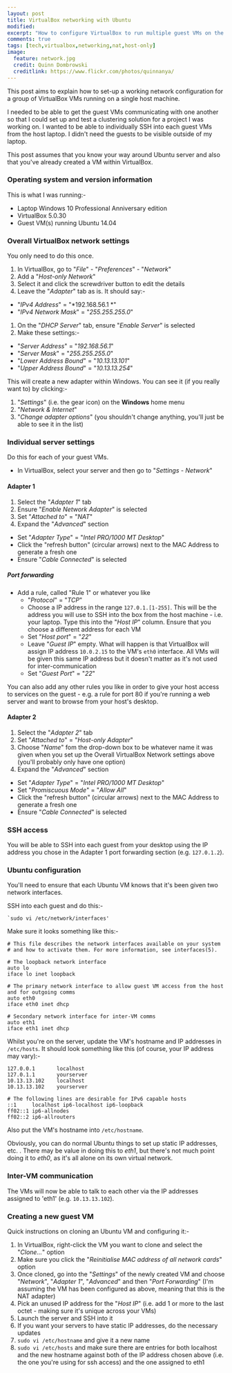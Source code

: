 ```yaml
---
layout: post
title: VirtualBox networking with Ubuntu
modified:
excerpt: "How to configure VirtualBox to run multiple guest VMs on the same network"
comments: true
tags: [tech,virtualbox,networking,nat,host-only]
image:
  feature: network.jpg
  credit: Quinn Dombrowski
  creditlink: https://www.flickr.com/photos/quinnanya/
---
```


This post aims to explain how to set-up a working network configuration for a group of VirtualBox VMs running on a single host machine.

I needed to be able to get the guest VMs communicating with one another so that I could set up and test a clustering solution for a project I was working on.  I wanted to be able to individually SSH into each guest VMs from the host laptop.  I didn't need the guests to be visible outside of my laptop.

This post assumes that you know your way around Ubuntu server and also that you've already created a VM within VirtualBox.


### Operating system and version information

This is what I was running:-

- Laptop Windows 10 Professional Anniversary edition
- VirtualBox 5.0.30
- Guest VM(s) running Ubuntu 14.04



### Overall VirtualBox network settings

You only need to do this once.

1. In VirtualBox, go to "*File*" - "*Preferences*" - "*Network*"
1. Add a "*Host-only Network*"
1. Select it and click the screwdriver button to edit the details
1. Leave the "*Adapter*" tab as is.  It should say:-
  - "*IPv4 Address*" = "*192.168.56.1 *"
  - "*IPv4 Network Mask*" = "*255.255.255.0*"
1. On the "*DHCP Server*" tab, ensure "*Enable Server*" is selected
1. Make these settings:-
  - "*Server Address*" = "*192.168.56.1*"
  - "*Server Mask*" = "*255.255.255.0*"
  - "*Lower Address Bound*" = "*10.13.13.101*"
  - "*Upper Address Bound*" = "*10.13.13.254*"
  
This will create a new adapter within Windows.  You can see it (if you really want to) by clicking:-

1. "*Settings*" (i.e. the gear icon) on the **Windows** home menu
1. "*Network & Internet*"
1. "*Change adapter options*" (you shouldn't change anything, you'll just be able to see it in the list)


### Individual server settings  

Do this for each of your guest VMs.

- In VirtualBox, select your server and then go to "*Settings - Network*"

#### Adapter 1

1. Select the "*Adapter 1*" tab
1. Ensure "*Enable Network Adapter*" is selected
1. Set "*Attached to*" = "*NAT*"
1. Expand the "*Advanced*" section
  - Set "*Adapter Type*" = "*Intel PRO/1000 MT Desktop*"
  - Click the "refresh button" (circular arrows) next to the MAC Address to generate a fresh one
  - Ensure "*Cable Connected*" is selected

##### Port forwarding

- Add a rule, called "Rule 1" or whatever you like
  - "*Protocol*" = "*TCP*"
  - Choose a IP address in the range `127.0.1.[1-255]`.  This will be the address you will use to SSH into the box from the host machine - i.e. your laptop.  Type this into the "*Host IP*" column.  Ensure that you choose a different address for each VM
  - Set "*Host port*" = "*22*"
  - Leave "*Guest IP*" empty.  What will happen is that VirtualBox will assign IP address `10.0.2.15` to the VM's `eth0` interface.  All VMs will be given this same IP address but it doesn't matter as it's not used for inter-communication
  - Set "*Guest Port*" = "*22*"

You can also add any other rules you like in order to give your host access to services on the guest - e.g. a rule for port 80 if you're running a web server and want to browse from your host's desktop.


#### Adapter 2

1. Select the "*Adapter 2*" tab
1. Set "*Attached to*" = "*Host-only Adapter*"
1. Choose "*Name*" fom the drop-down box to be whatever name it was given when you set up the Overall VirtualBox Network settings above (you'll probably only have one option)
1. Expand the "*Advanced*" section
  - Set "*Adapter Type*" = "*Intel PRO/1000 MT Desktop*"
  - Set "*Promiscuous Mode*" = "*Allow All*"
  - Click the "refresh button" (circular arrows) next to the MAC Address to generate a fresh one
  - Ensure "*Cable Connected*" is selected


### SSH access

You will be able to SSH into each guest from your desktop using the IP address you chose in the Adapter 1 port forwarding section (e.g. `127.0.1.2`).


### Ubuntu configuration

You'll need to ensure that each Ubuntu VM knows that it's been given two network interfaces.

SSH into each guest and do this:-

    `sudo vi /etc/network/interfaces'

Make sure it looks something like this:-

    # This file describes the network interfaces available on your system
    # and how to activate them. For more information, see interfaces(5).
    
    # The loopback network interface
    auto lo
    iface lo inet loopback
    
    # The primary network interface to allow guest VM access from the host and for outgoing comms
    auto eth0
    iface eth0 inet dhcp
    
    # Secondary network interface for inter-VM comms
    auto eth1
    iface eth1 inet dhcp

Whilst you're on the server, update the VM's hostname and IP addresses in `/etc/hosts`.  It should look something like this (of course, your IP address may vary):-

    127.0.0.1       localhost
    127.0.1.1       yourserver
    10.13.13.102    localhost
    10.13.13.102    yourserver

    # The following lines are desirable for IPv6 capable hosts
    ::1     localhost ip6-localhost ip6-loopback
    ff02::1 ip6-allnodes
    ff02::2 ip6-allrouters

Also put the VM's hostname into `/etc/hostname`.

Obviously, you can do normal Ubuntu things to set up static IP addresses, etc.  .  There may be value in doing this to *eth1*, but there's not much point doing it to *eth0*, as it's all alone on its own virtual network.


### Inter-VM communication

The VMs will now be able to talk to each other via the IP addresses assigned to 'eth1' (e.g. `10.13.13.102`).


### Creating a new guest VM

Quick instructions on cloning an Ubuntu VM and configuring it:-

1. In VirtualBox, right-click the VM you want to clone and select the "*Clone...*" option
1. Make sure you click the "*Reinitialise MAC address of all network cards*" option
1. Once cloned, go into the "*Settings*" of the newly created VM and choose "*Network*", "*Adapter 1*", "*Advanced*" and then "*Port Forwarding*" (I'm assuming the VM has been configured as above, meaning that this is the NAT adapter)
1. Pick an unused IP address for the "*Host IP*" (i.e. add 1 or more to the last octet - making sure it's unique across your VMs)
1. Launch the server and SSH into it
1. If you want your servers to have static IP addresses, do the necessary updates
1. `sudo vi /etc/hostname` and give it a new name
1. `sudo vi /etc/hosts` and make sure there are entries for both localhost and the new hostname against both of the IP address chosen above (i.e. the one you're using for ssh access) and the one assigned to eth1